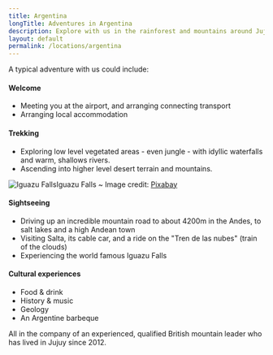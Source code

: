 ```yaml
---
title: Argentina
longTitle: Adventures in Argentina
description: Explore with us in the rainforest and mountains around Jujuy in North West Argentina
layout: default
permalink: /locations/argentina
---
```

A typical adventure with us could include:

#### Welcome

- Meeting you at the airport, and arranging connecting transport
- Arranging local accommodation

#### Trekking

- Exploring low level vegetated areas - even jungle - with idyllic waterfalls and warm, shallows rivers.
- Ascending into higher level desert terrain and mountains.

<span class="image right">
<img src="{{ site.baseurl }}/images/pixabay/iguazu-2773777_640.jpg" alt="Iguazu Falls" />Iguazu Falls ~ Image credit: <a href="https://pixabay.com/en/iguazu-iguacu-iguasu-falls-2773777/" target="_blank">Pixabay</a>
</span>

#### Sightseeing

- Driving up an incredible mountain road to about 4200m in the Andes, to salt lakes and a high Andean town
- Visiting Salta, its cable car, and a ride on the "Tren de las nubes" (train of the clouds)
- Experiencing the world famous Iguazu Falls

#### Cultural experiences

- Food &amp; drink
- History &amp; music 
- Geology
- An Argentine barbeque

All in the company of an experienced, qualified British mountain leader who has lived in Jujuy since 2012. 
